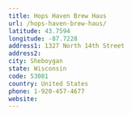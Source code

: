```yaml
---
title: Hops Haven Brew Haus
url: /hops-haven-brew-haus/
latitude: 43.7594
longitude: -87.7228
address1: 1327 North 14th Street
address2: 
city: Sheboygan
state: Wisconsin
code: 53081
country: United States
phone: 1-920-457-4677
website: 
---
```


